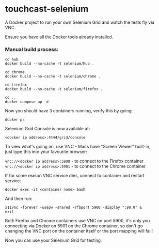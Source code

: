 # touchcast-selenium

A Docker project to run your own Selenium Grid and watch the tests fly via VNC.

Ensure you have all the Docker tools already installed.

### Manual build process:

`cd hub`  
`docker build --no-cache -t selenium/hub .`

`cd chrome`  
`docker build --no-cache -t selenium/chrome .`

`cd firefox`  
`docker build --no-cache -t selenium/firefox .`

`cd ..`  
`docker-compose up -d`

Now you should have 3 containers running, verify this by going:

`docker ps`

Selenium Grid Console is now available at:

`<docker ip address>:4444/grid/console`

To view what's going on, use VNC - Macs have "Screen Viewer" built-in, just type this into your favourite browser:

`vnc://<docker ip address>:5900` - to connect to the Firefox container  
`vnc://<docker ip address>:5901` - to connect to the Chrome container

If for some reason VNC service dies, connect to container and restart service:

`docker exec -it <container name> bash`

And then run:

`x11vnc -forever -usepw -shared -rfbport 5900 -display ":99.0" &`  
`exit`

Both Firefox and Chrome containers use VNC on port 5900, it's only you connecting via Docker on 5901 on the Chrome container, so don't go changing the VNC port on the container itself or the port mapping will fail!

Now you can use your Selenium Grid for testing.
